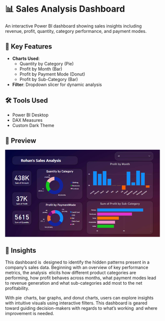 
# 📊 Sales Analysis Dashboard

An interactive Power BI dashboard showing sales insights including revenue, profit, quantity, category performance, and payment modes.

## 🔹 Key Features

- **Charts Used**:
  - Quantity by Category (Pie)
  - Profit by Month (Bar)
  - Profit by Payment Mode (Donut)
  - Profit by Sub-Category (Bar)
- **Filter**: Dropdown slicer for dynamic analysis


## 🛠 Tools Used
- Power BI Desktop
- DAX Measures
- Custom Dark Theme

## 📸 Preview
![Dashboard](DashBoard.png)

## 🚀 Insights
This dashboard is designed to identify the hidden patterns present in a company’s sales data. Beginning with an overview of key performance metrics, the analysis elicits how different product categories are performing, how profit behaves across months, what payment modes lead to revenue generation and what sub-categories add most to the net profitability.

With pie charts, bar graphs, and donut charts, users can explore insights with intuitive visuals using interactive filters. This dashboard is geared toward guiding decision-makers with regards to what’s working and where improvement is needed.



